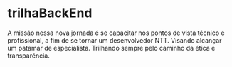 # trilhaBackEnd
A missão nessa nova jornada é se capacitar nos pontos de vista técnico e profissional, a fim de se tornar um desenvolvedor NTT. Visando alcançar um patamar de especialista. Trilhando sempre pelo caminho da ética e transparência.
